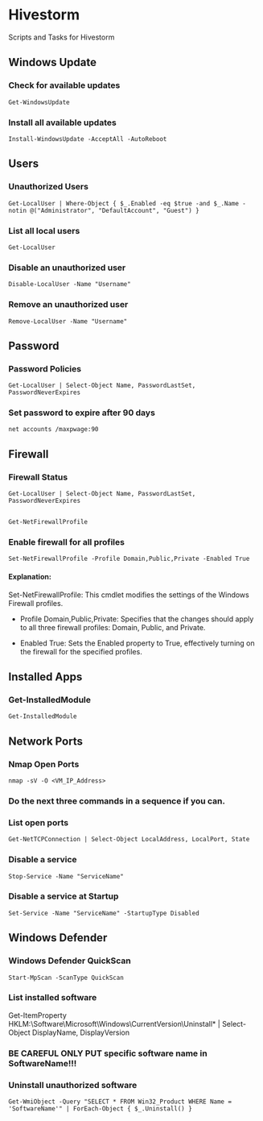 # Hivestorm
Scripts and Tasks for Hivestorm

## Windows Update
### Check for available updates
    Get-WindowsUpdate
### Install all available updates
    Install-WindowsUpdate -AcceptAll -AutoReboot

    
## Users

### Unauthorized Users
    Get-LocalUser | Where-Object { $_.Enabled -eq $true -and $_.Name -notin @("Administrator", "DefaultAccount", "Guest") }
### List all local users
    Get-LocalUser
### Disable an unauthorized user
    Disable-LocalUser -Name "Username"
### Remove an unauthorized user
    Remove-LocalUser -Name "Username"

## Password
### Password Policies
    Get-LocalUser | Select-Object Name, PasswordLastSet, PasswordNeverExpires

### Set password to expire after 90 days
    net accounts /maxpwage:90

## Firewall 
### Firewall Status
    Get-LocalUser | Select-Object Name, PasswordLastSet, PasswordNeverExpires


    Get-NetFirewallProfile

    
### Enable firewall for all profiles
    Set-NetFirewallProfile -Profile Domain,Public,Private -Enabled True
#### Explanation:

Set-NetFirewallProfile: This cmdlet modifies the settings of the Windows Firewall profiles.

- Profile Domain,Public,Private: Specifies that the changes should apply to all three firewall profiles: Domain, Public, and Private.

- Enabled True: Sets the Enabled property to True, effectively turning on the firewall for the specified profiles.

## Installed Apps    
### Get-InstalledModule
    Get-InstalledModule

## Network Ports    
### Nmap Open Ports
    nmap -sV -O <VM_IP_Address>
### Do the next three commands in a sequence if you can.    
### List open ports
    Get-NetTCPConnection | Select-Object LocalAddress, LocalPort, State
### Disable a service
    Stop-Service -Name "ServiceName"
### Disable a service at Startup
    Set-Service -Name "ServiceName" -StartupType Disabled


## Windows Defender    
### Windows Defender QuickScan
    Start-MpScan -ScanType QuickScan

### List installed software
Get-ItemProperty HKLM:\Software\Microsoft\Windows\CurrentVersion\Uninstall\* | Select-Object DisplayName, DisplayVersion

### BE CAREFUL ONLY PUT specific software name in SoftwareName!!!
### Uninstall unauthorized software
    Get-WmiObject -Query "SELECT * FROM Win32_Product WHERE Name = 'SoftwareName'" | ForEach-Object { $_.Uninstall() }





